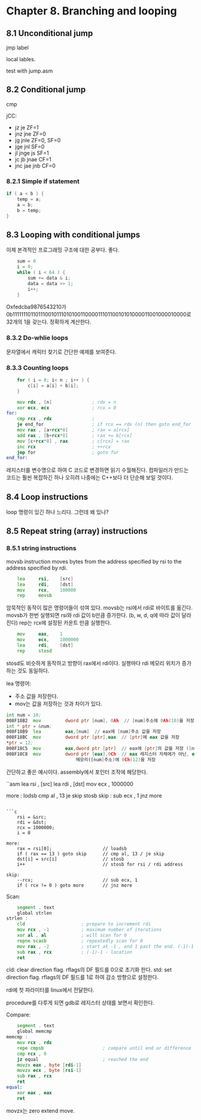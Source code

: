 # Chapter 8. Branching and looping 

## 8.1 Unconditional jump 

jmp label 


local lables. 

test with jump.asm

## 8.2 Conditional jump 

cmp 

jCC: 

- jz 		je 				ZF=1
- jnz 		jne 			ZF=0
- jg 		jnle 			ZF=0, SF=0
- jge 		jnl 			SF=0
- jl 		jnge js 		SF=1
- jc 		jb jnae 		CF=1
- jnc 		jae jnb 		CF=0


### 8.2.1 Simple if statement 

```c
if ( a < b ) { 
	temp = a; 
	a = b; 
	b = temp; 
}
```

## 8.3 Looping with conditional jumps 


이제 본격적인 프로그래밍 구조에 대한 공부다. 좋다. 

```c
	sum = 0
	i = 0; 
	while ( i < 64 ) { 
		sum += data & i; 
		data = data >> 1; 
		i++; 
	}
```

Oxfedcba9876543210가 0b1111111011011100101110101001100001110110010101000011001000010000로 
32개의 1을 갖는다. 정확하게 계산한다. 


### 8.3.2 Do-whlie loops 

문자열에서 캐릭터 찾기로 간단한 예제를 보여준다. 


### 8.3.3 Counting loops 

```c
	for ( i = 0; i< n ; i++ ) {
		c[i] = a[i] + b[i]; 
	}
```

```asm
	mov rdx , [n] 				; rdx = n
	xor ecx, ecx 				; rcx = 0
for: 
	cmp rcx , rdx 				; 	
	je end_for					; if rcx == rdx (n) then goto end_for
	mov rax , [a+rcx*8] 		; rax = a[rcx]
	add rax , [b+rcx*8] 		; rax += b[rcx]
	mov [c+rcx*8] , rax 		; c[rcx] = rax
	inc rcx 					; ++rcx	
	jmp for						; goto for
end_for:
```

레지스터를 변수명으로 하여 C 코드로 변경하면 읽기 수월해진다. 
컴파일러가 만드는 코드는 훨씬 복잡하긴 하나 오히려 나중에는 C++보다 더 단순해 보일 것이다. 

## 8.4 Loop instructions 

loop 명령이 있긴 하나 느리다. 그런데 왜 있나? 

## 8.5 Repeat string (array) instructions 

### 8.5.1 string instructions 

movsb instruction moves bytes from the address specified by rsi to the address specified by rdi. 

```asm 
	lea 	rsi, 	[src] 
	lea 	rdi, 	[dst]
	mov 	rcx, 	100000
	rep 	movsb 
```

암묵적인 동작이 많은 명령어들이 섞여 있다. movsb는 rsi에서 rdi로 바이트를 옮긴다. 
movsb가 한번 실행되면 rsi와 rdi 값이 b만큼 증가한다. (b, w, d, q에 따라 값이 달라진다)
rep는 rcx에 설정된 카운트 만큼 실행한다. 

```asm 
	mov 	eax, 	1 
	mov 	ecx, 	1000000
	lea 	rdi, 	[dst]
	rep 	stosd 
```

stosd도 비슷하게 동작하고 방향이 rax에서 rdi이다. 
실행마다 rdi 메모리 위치가 증가하는 것도 동일하다. 


lea 명령어: 

- 주소 값을 저장한다. 
- mov는 값을 저장하는 것과 차이가 있다. 

```asm
int num = 10;
008F18B2  mov         dword ptr [num], 0Ah  // [num]주소에 0Ah(10)을 저장
int * ptr = &num;
008F18B9  lea         eax,[num]  // eax에 [num]주소 값을 저장
008F18BC  mov         dword ptr [ptr],eax  // [ptr]에 eax 값을 저장
*ptr = 12;
008F18C5  mov         eax,dword ptr [ptr]  // eax에 [ptr]의 값을 저장 ([num]주소 값이 저장됨)
008F18C8  mov         dword ptr [eax],0Ch  // eax 레지스터 자체에가 아닌, eax 값을 주소로 사용하여
					      메모리([num]주소)에 0Ch(12)을 저장
```

간단하고 좋은 예시이다. assembly에서 포인터 조작에 해당한다. 

``asm 
 		lea rsi , [src]
 		lea rdi , [dst]
 		mov ecx , 1000000

 more : 
		lodsb
 		cmp al , 13
 		je skip
 		stosb
 skip : 
 		sub ecx , 1
 		jnz more
```

```c 
	rsi = &src;
	rdi = &dst;
	rcx = 1000000;
	i = 0

more: 
	rax = rsi[0]; 					// loadsb
	if ( rax == 13 ) goto skip		// cmp al, 13 / je skip
	dst[i] = src[i] 				// stosb
	i++ 							// stosb for rsi / rdi address

skip: 
	--rcx; 							// sub ecx, 1
	if ( rcx != 0 ) goto more 		// jnz more
```


Scan:

```asm 
	segment . text
	global strlen
strlen : 
	cld 					; prepare to increment rdi
	mov rcx , -1 			; maximum number of iterations
	xor al , al 			; will scan for 0
	repne scasb 			; repeatedly scan for 0
	mov rax , -2 			; start at -1 , end 1 past the end. (-1)-1 
	sub rax , rcx 			; (-1)-1 - location
	ret
```

cld: clear direction flag. rflags의 DF 필드를 0으로 초기화 한다. 
std: set direction flag. rflags의 DF 필드를 1로 하여 감소 방향으로 설정한다. 

rdi에 첫 파라미터를 linux에서 전달한다. 

procedure를 다루게 되면 gdb로 레지스터 상태를 보면서 확인한다. 


Compare: 

```asm 
	segment . text
	global memcmp
memcmp : 
	mov rcx , rdx
	repe cmpsb 						; compare until end or difference
	cmp rcx , 0
	jz equal 						; reached the end
	movzx eax , byte [rdi-1]
	movzx ecx , byte [rsi-1]
	sub rax , rcx
	ret
equal: 
	xor eax , eax
	ret
```

movzx는 zero extend move. 


